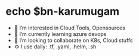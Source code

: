 # echo $bn-karumugam

- 👀 I’m interested in Cloud Tools, Opensources 
- 📖 I’m currently learning azure devops 
- 🌱 I’m looking to collaborate on K8s, Cloud stuffs
- ⚙️ I use daily: .tf, .yaml, .helm, .sh
<!---
bn-karumugam/bn-karumugam is a ✨ special ✨ repository because its `README.md` (this file) appears on your GitHub profile.
You can click the Preview link to take a look at your changes.
--->
